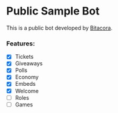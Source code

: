 # Public Sample Bot

This is a public bot developed by [Bitacora](https://bitacora.gg).

### Features:

 - [x] Tickets
 - [x] Giveaways
 - [x] Polls
 - [x] Economy
 - [x] Embeds
 - [x] Welcome
 - [ ] Roles
 - [ ] Games
